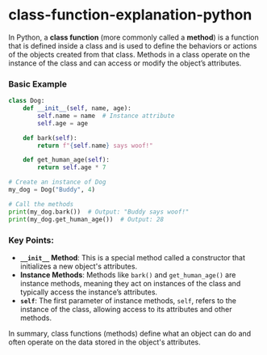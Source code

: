 # class-function-explanation-python
In Python, a **class function** (more commonly called a **method**) is a function that is defined inside a class and is used to define the behaviors or actions of the objects created from that class. Methods in a class operate on the instance of the class and can access or modify the object’s attributes.

### Basic Example

```python
class Dog:
    def __init__(self, name, age):
        self.name = name  # Instance attribute
        self.age = age

    def bark(self):
        return f"{self.name} says woof!"

    def get_human_age(self):
        return self.age * 7

# Create an instance of Dog
my_dog = Dog("Buddy", 4)

# Call the methods
print(my_dog.bark())  # Output: "Buddy says woof!"
print(my_dog.get_human_age())  # Output: 28
```

### Key Points:
- **`__init__` Method**: This is a special method called a constructor that initializes a new object's attributes.
- **Instance Methods**: Methods like `bark()` and `get_human_age()` are instance methods, meaning they act on instances of the class and typically access the instance’s attributes.
- **`self`**: The first parameter of instance methods, `self`, refers to the instance of the class, allowing access to its attributes and other methods.

In summary, class functions (methods) define what an object can do and often operate on the data stored in the object's attributes.
